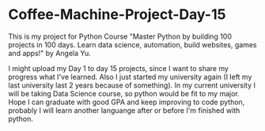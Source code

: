 # Coffee-Machine-Project-Day-15
This is my project for Python Course "Master Python by building 100 projects in 100 days. Learn data science, automation, build websites, games and apps!" by Angela Yu. 

I might upload my Day 1 to day 15 projects, since I want to share my progress what I've learned.
Also I just started my university again (I left my last university last 2 years because of something).
In my current university I will be taking Data Science course, so python would be fit to my major.
Hope I can graduate with good GPA and keep improving to code python, probably I will learn another languange after or before I'm finished with python.
